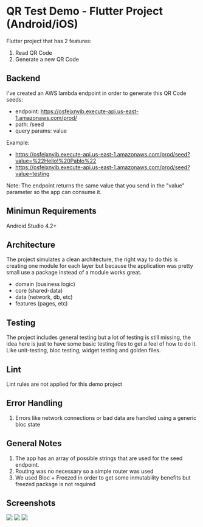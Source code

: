 # QR Test Demo - Flutter Project (Android/iOS)

Flutter project that has 2 features:
1. Read QR Code
2. Generate a new QR Code

## Backend
I've created an AWS lambda endpoint in order to generate this QR Code seeds:

* endpoint: https://osfejxnyib.execute-api.us-east-1.amazonaws.com/prod/
* path: /seed
* query params: value

Example:
* https://osfejxnyib.execute-api.us-east-1.amazonaws.com/prod/seed?value=%22Hello!%20Pablo%22
* https://osfejxnyib.execute-api.us-east-1.amazonaws.com/prod/seed?value=testing

Note: The endpoint returns the same value that you send in the "value" parameter so the app can consume it.

## Minimun Requirements
Android Studio 4.2+

## Architecture
The project simulates a clean architecture, the right way to do this is creating one module for each layer but because the application was pretty small use a package instead of a module works great.

- domain (business logic)
- core (shared-data)
- data (network, db, etc)
- features (pages, etc)

## Testing
The project includes general testing but a lot of testing is still missing, the idea here is just to have some basic testing files to get a feel of how to do it. Like unit-testing, bloc testing, widget testing and golden files.

## Lint
Lint rules are not applied for this demo project

## Error Handling
1. Errors like network connections or bad data are handled using a generic bloc state

## General Notes

1. The app has an array of possible strings that are used for the seed endpoint.
2. Routing was no necessary so a simple router was used
3. We used Bloc + Freezed in order to get some inmutability benefits but freezed package is not required

## Screenshots
![](https://github.com/pablopantaleon/qrcode_flutter_demo/blob/master/screenshots/1.jpg)
![](https://github.com/pablopantaleon/qrcode_flutter_demo/blob/master/screenshots/2.jpg)
![](https://github.com/pablopantaleon/qrcode_flutter_demo/blob/master/screenshots/3.jpg)
